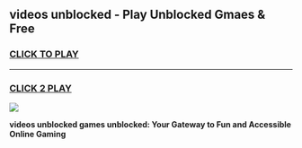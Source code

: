 
## videos unblocked - Play Unblocked Gmaes & Free
<h3>
<a href="https://news.freeplayer.one?title=videos_unblocked&ref=16F">CLICK TO PLAY</a></h3>
<hr>

<h3>
<a href="https://news.freeplayer.one?title=videos_unblocked&ref=16F">CLICK 2 PLAY</a>
  
</h3>

<a href="https://news.freeplayer.one?title=videos_unblocked&ref=16F/"><img src="https://clearcache.store/games.png"></a>


**videos unblocked games unblocked: Your Gateway to Fun and Accessible Online Gaming**
